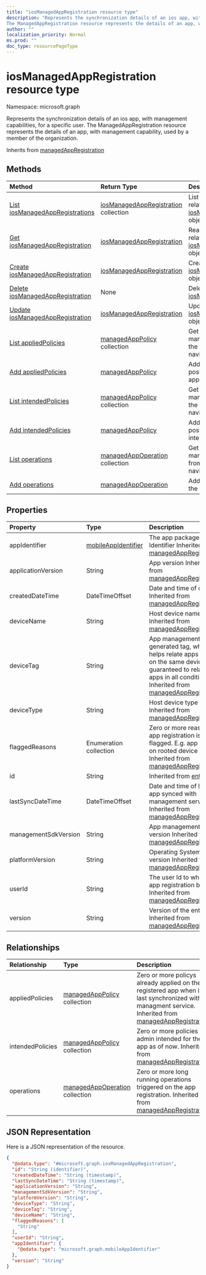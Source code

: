 ```yaml
---
title: "iosManagedAppRegistration resource type"
description: "Represents the synchronization details of an ios app, with management capabilities, for a specific user.
The ManagedAppRegistration resource represents the details of an app, with management capability, used by a member of the organization."
author: ""
localization_priority: Normal
ms.prod: ""
doc_type: resourcePageType
---
```


# iosManagedAppRegistration resource type


Namespace: microsoft.graph

Represents the synchronization details of an ios app, with management capabilities, for a specific user.
The ManagedAppRegistration resource represents the details of an app, with management capability, used by a member of the organization.


Inherits from [managedAppRegistration](../resources/managedappregistration.md)

## Methods
|Method|Return Type|Description|
|:---|:---|:---|
|[List iosManagedAppRegistrations](../api/iosmanagedappregistration-list.md)|[iosManagedAppRegistration](../resources/iosmanagedappregistration.md) collection|List properties and relationships of the [iosManagedAppRegistration](../resources/iosmanagedappregistration.md) objects.|
|[Get iosManagedAppRegistration](../api/iosmanagedappregistration-get.md)|[iosManagedAppRegistration](../resources/iosmanagedappregistration.md)|Read properties and relationships of the [iosManagedAppRegistration](../resources/iosmanagedappregistration.md) object.|
|[Create iosManagedAppRegistration](../api/iosmanagedappregistration-create.md)|[iosManagedAppRegistration](../resources/iosmanagedappregistration.md)|Create a new [iosManagedAppRegistration](../resources/iosmanagedappregistration.md) object.|
|[Delete iosManagedAppRegistration](../api/iosmanagedappregistration-delete.md)|None|Deletes a [iosManagedAppRegistration](../resources/iosmanagedappregistration.md).|
|[Update iosManagedAppRegistration](../api/iosmanagedappregistration-update.md)|[iosManagedAppRegistration](../resources/iosmanagedappregistration.md)|Update the properties of a [iosManagedAppRegistration](../resources/iosmanagedappregistration.md) object.|
|[List appliedPolicies](../api/iosmanagedappregistration-list-appliedpolicies.md)|[managedAppPolicy](../resources/managedapppolicy.md) collection|Get the managedAppPolicies from the appliedPolicies navigation property.|
|[Add appliedPolicies](../api/iosmanagedappregistration-post-appliedpolicies.md)|[managedAppPolicy](../resources/managedapppolicy.md)|Add appliedPolicies by posting to the appliedPolicies collection.|
|[List intendedPolicies](../api/iosmanagedappregistration-list-intendedpolicies.md)|[managedAppPolicy](../resources/managedapppolicy.md) collection|Get the managedAppPolicies from the intendedPolicies navigation property.|
|[Add intendedPolicies](../api/iosmanagedappregistration-post-intendedpolicies.md)|[managedAppPolicy](../resources/managedapppolicy.md)|Add intendedPolicies by posting to the intendedPolicies collection.|
|[List operations](../api/iosmanagedappregistration-list-operations.md)|[managedAppOperation](../resources/managedappoperation.md) collection|Get the managedAppOperations from the operations navigation property.|
|[Add operations](../api/iosmanagedappregistration-post-operations.md)|[managedAppOperation](../resources/managedappoperation.md)|Add operations by posting to the operations collection.|

## Properties
|Property|Type|Description|
|:---|:---|:---|
|appIdentifier|[mobileAppIdentifier](../resources/mobileappidentifier.md)|The app package Identifier Inherited from [managedAppRegistration](../resources/managedappregistration.md)|
|applicationVersion|String|App version Inherited from [managedAppRegistration](../resources/managedappregistration.md)|
|createdDateTime|DateTimeOffset|Date and time of creation Inherited from [managedAppRegistration](../resources/managedappregistration.md)|
|deviceName|String|Host device name Inherited from [managedAppRegistration](../resources/managedappregistration.md)|
|deviceTag|String|App management SDK generated tag, which helps relate apps hosted on the same device. Not guaranteed to relate apps in all conditions. Inherited from [managedAppRegistration](../resources/managedappregistration.md)|
|deviceType|String|Host device type Inherited from [managedAppRegistration](../resources/managedappregistration.md)|
|flaggedReasons|Enumeration collection|Zero or more reasons an app registration is flagged. E.g. app running on rooted device Inherited from [managedAppRegistration](../resources/managedappregistration.md)|
|id|String| Inherited from [entity](../resources/entity.md)|
|lastSyncDateTime|DateTimeOffset|Date and time of last the app synced with management service. Inherited from [managedAppRegistration](../resources/managedappregistration.md)|
|managementSdkVersion|String|App management SDK version Inherited from [managedAppRegistration](../resources/managedappregistration.md)|
|platformVersion|String|Operating System version Inherited from [managedAppRegistration](../resources/managedappregistration.md)|
|userId|String|The user Id to who this app registration belongs. Inherited from [managedAppRegistration](../resources/managedappregistration.md)|
|version|String|Version of the entity. Inherited from [managedAppRegistration](../resources/managedappregistration.md)|

## Relationships
|Relationship|Type|Description|
|:---|:---|:---|
|appliedPolicies|[managedAppPolicy](../resources/managedapppolicy.md) collection|Zero or more policys already applied on the registered app when it last synchronized with managment service. Inherited from [managedAppRegistration](../resources/managedappregistration.md)|
|intendedPolicies|[managedAppPolicy](../resources/managedapppolicy.md) collection|Zero or more policies admin intended for the app as of now. Inherited from [managedAppRegistration](../resources/managedappregistration.md)|
|operations|[managedAppOperation](../resources/managedappoperation.md) collection|Zero or more long running operations triggered on the app registration. Inherited from [managedAppRegistration](../resources/managedappregistration.md)|

## JSON Representation
Here is a JSON representation of the resource.
<!-- {
  "blockType": "resource",
  "keyProperty": "id",
  "@odata.type": "microsoft.graph.iosManagedAppRegistration",
  "baseType": "microsoft.graph.managedAppRegistration",
  "openType": false
}
-->
``` json
{
  "@odata.type": "#microsoft.graph.iosManagedAppRegistration",
  "id": "String (identifier)",
  "createdDateTime": "String (timestamp)",
  "lastSyncDateTime": "String (timestamp)",
  "applicationVersion": "String",
  "managementSdkVersion": "String",
  "platformVersion": "String",
  "deviceType": "String",
  "deviceTag": "String",
  "deviceName": "String",
  "flaggedReasons": [
    "String"
  ],
  "userId": "String",
  "appIdentifier": {
    "@odata.type": "microsoft.graph.mobileAppIdentifier"
  },
  "version": "String"
}
```

